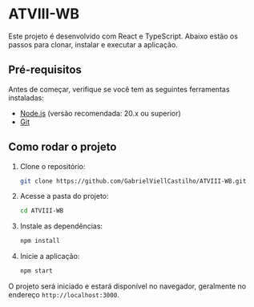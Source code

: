 # ATVIII-WB

Este projeto é desenvolvido com React e TypeScript. Abaixo estão os passos para clonar, instalar e executar a aplicação.

## Pré-requisitos

Antes de começar, verifique se você tem as seguintes ferramentas instaladas:

- [Node.js](https://nodejs.org/) (versão recomendada: 20.x ou superior)
- [Git](https://git-scm.com/)

## Como rodar o projeto

1. Clone o repositório:
   ```bash
   git clone https://github.com/GabrielViellCastilho/ATVIII-WB.git
   ```

2. Acesse a pasta do projeto:
   ```bash
   cd ATVIII-WB
   ```

3. Instale as dependências:
   ```bash
   npm install
   ```

4. Inicie a aplicação:
   ```bash
   npm start
   ```

O projeto será iniciado e estará disponível no navegador, geralmente no endereço `http://localhost:3000`.
